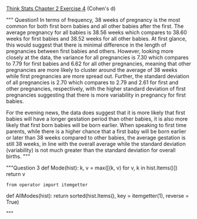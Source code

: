 [Think Stats Chapter 2 Exercise 4](http://greenteapress.com/thinkstats2/html/thinkstats2003.html#toc24) (Cohen's d)

>> 
""" Question1 
In terms of frequency, 38 weeks of pregnancy is the most common for both first born babies and all other babies after the first. The average pregnancy for all babies is 38.56 weeks which compares to 38.60 weeks for first babies and 38.52 weeks for all other babies. At first glance, this would suggest that there is minimal difference in the length of pregnancies between first babies and others. However, looking more closely at the data, the variance for all pregnancies is 7.30 which compares to 7.79 for first babies and 6.62 for all other pregnancies, meaning that other pregnancies are more likely to cluster around the average of 38 weeks while first pregnancies are more spread out. Further, the standard deviation of all pregnancies is 2.70 which compares to 2.79 and 2.61 for first and other pregnancies, respectively, with the higher standard deviation of first pregnancies suggesting that there is more variability in pregnancy for first babies.

For the evening news, the data does suggest that it is more likely that first babies will have a longer gestation period than other babies, it is also more likely that first born babies will be born earlier. When speaking to first time parents, while there is a higher chance that a first baby will be born earlier or later than 38 weeks compared to other babies, the average gestation is still 38 weeks, in line with the overall average while the standard deviation (variability) is not much greater than the standard deviation for overall births. """

"""Question 3
def Mode(hist):
    k, v = max([(k, v) for v, k in hist.Items()])
    return v
    
    from operator import itemgetter
def AllModes(hist):
    return sorted(hist.Items(), key = itemgetter(1), reverse = True)

"""


